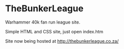 # TheBunkerLeague

Warhammer 40k fan run league site.

Simple HTML and CSS site, just open index.htm

Site now being hosted at http://thebunkerleague.co.za/